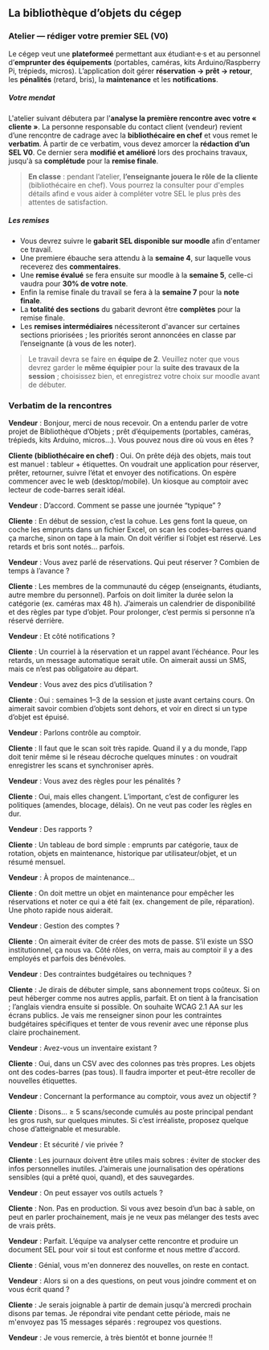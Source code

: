 ## La bibliothèque d’objets du cégep

### Atelier — rédiger votre premier SEL (V0)
Le cégep veut une **plateformeé** permettant aux étudiant·e·s et au personnel d’**emprunter des équipements** (portables, caméras, kits Arduino/Raspberry Pi, trépieds, micros). L’application doit gérer **réservation → prêt → retour**, les **pénalités** (retard, bris), la **maintenance** et les **notifications**. 

##### **Votre mendat**
L'atelier suivant débutera par l'**analyse la première rencontre avec votre « cliente »**. La personne responsable du contact client (vendeur) revient d’une rencontre de cadrage avec la **bibliothécaire en chef** et vous remet le **verbatim**. À partir de ce verbatim, vous devez amorcer la **rédaction d’un SEL V0**. Ce dernier sera **modifié et amélioré** lors des prochains travaux, jusqu'à sa **complétude** pour la **remise finale**.

> **En classe** : pendant l’atelier, **l’enseignante jouera le rôle de la cliente** (bibliothécaire en chef). Vous pourrez la consulter pour d'emples détails afind e vous aider à compléter votre SEL le plus près des attentes de satisfaction. 

##### **Les remises** 
- Vous devrez suivre le **gabarit SEL disponible sur moodle** afin d'entamer ce travail. 
- Une premiere ébauche sera attendu à la **semaine 4**, sur laquelle vous receverez des **commentaires**. 
- Une **remise évalué** se fera ensuite sur moodle à la **semaine 5**, celle-ci vaudra pour **30% de votre note**. 
- Enfin la remise finale du travail se fera à la **semaine 7** pour la **note finale**. 
- La **totalité des sections** du gabarit devront être **complètes** pour la remise finale. 
- Les **remises intermédiaires** nécessiteront d'avancer sur certaines sections priorisées ; les priorités seront annoncées en classe par l’enseignante (à vous de les noter).
> Le travail devra se faire en **équipe de 2**. Veuillez noter que vous devrez garder le **même équipier** pour la **suite des travaux de la session** ; choisissez bien, et enregistrez votre choix sur moodle avant de débuter. 
<div style="break-before: page;"></div>

### **Verbatim de la rencontres**
**Vendeur** : Bonjour, merci de nous recevoir. On a entendu parler de votre projet de Bibliothèque d’Objets ; prêt d’équipements (portables, caméras, trépieds, kits Arduino, micros…). Vous pouvez nous dire où vous en êtes ?

**Cliente (bibliothécaire en chef)** : Oui. On prête déjà des objets, mais tout est manuel : tableur + étiquettes. On voudrait une application pour réserver, prêter, retourner, suivre l’état et envoyer des notifications. On espère commencer avec le web (desktop/mobile). Un kiosque au comptoir avec lecteur de code-barres serait idéal.

**Vendeur** : D’accord. Comment se passe une journée “typique” ?

**Cliente** : En début de session, c’est la cohue. Les gens font la queue, on coche les emprunts dans un fichier Excel, on scan les codes-barres quand ça marche, sinon on tape à la main. On doit vérifier si l’objet est réservé. Les retards et bris sont notés… parfois.

**Vendeur** : Vous avez parlé de réservations. Qui peut réserver ? Combien de temps à l’avance ?

**Cliente** : Les membres de la communauté du cégep (enseignants, étudiants, autre membre du personnel). Parfois on doit limiter la durée selon la catégorie (ex. caméras max 48 h). J’aimerais un calendrier de disponibilité et des règles par type d’objet. Pour prolonger, c’est permis si personne n’a réservé derrière.

**Vendeur** : Et côté notifications ?

**Cliente** : Un courriel à la réservation et un rappel avant l’échéance. Pour les retards, un message automatique serait utile. On aimerait aussi un SMS, mais ce n’est pas obligatoire au départ.

**Vendeur** : Vous avez des pics d’utilisation ?

**Cliente** : Oui : semaines 1–3 de la session et juste avant certains cours. On aimerait savoir combien d’objets sont dehors, et voir en direct si un type d’objet est épuisé.

**Vendeur** : Parlons contrôle au comptoir.

**Cliente** : Il faut que le scan soit très rapide. Quand il y a du monde, l’app doit tenir même si le réseau décroche quelques minutes : on voudrait enregistrer les scans et synchroniser après.

**Vendeur** : Vous avez des règles pour les pénalités ?

**Cliente** : Oui, mais elles changent. L’important, c’est de configurer les politiques (amendes, blocage, délais). On ne veut pas coder les règles en dur.

**Vendeur** : Des rapports ?

**Cliente** : Un tableau de bord simple : emprunts par catégorie, taux de rotation, objets en maintenance, historique par utilisateur/objet, et un résumé mensuel.

**Vendeur** : À propos de maintenance…

**Cliente** : On doit mettre un objet en maintenance pour empêcher les réservations et noter ce qui a été fait (ex. changement de pile, réparation). Une photo rapide nous aiderait.

**Vendeur** : Gestion des comptes ?

**Cliente** : On aimerait éviter de créer des mots de passe. S’il existe un SSO institutionnel, ça nous va. Côté rôles, on verra, mais au comptoir il y a des employés et parfois des bénévoles.

**Vendeur** : Des contraintes budgétaires ou techniques ?

**Cliente** : Je dirais de débuter simple, sans abonnement trops coûteux. Si on peut héberger comme nos autres applis, parfait. Et on tient à la francisation ; l’anglais viendra ensuite si possible. On souhaite WCAG 2.1 AA sur les écrans publics. 
Je vais me renseigner sinon pour les contraintes budgétaires spécifiques et tenter de vous revenir avec une réponse plus claire prochainement. 

**Vendeur** : Avez-vous un inventaire existant ?

**Cliente** : Oui, dans un CSV avec des colonnes pas très propres. Les objets ont des codes-barres (pas tous). Il faudra importer et peut-être recoller de nouvelles étiquettes.

**Vendeur** : Concernant la performance au comptoir, vous avez un objectif ?

**Cliente** : Disons… ≥ 5 scans/seconde cumulés au poste principal pendant les gros rush, sur quelques minutes. Si c’est irréaliste, proposez quelque chose d’atteignable et mesurable.

**Vendeur** : Et sécurité / vie privée ?

**Cliente** : Les journaux doivent être utiles mais sobres : éviter de stocker des infos personnelles inutiles. J’aimerais une journalisation des opérations sensibles (qui a prêté quoi, quand), et des sauvegardes.

**Vendeur** : On peut essayer vos outils actuels ?

**Cliente** : Non. Pas en production. Si vous avez besoin d’un bac à sable, on peut en parler prochainement, mais je ne veux pas mélanger des tests avec de vrais prêts.

**Vendeur** : Parfait. L’équipe va analyser cette rencontre et produire un document SEL pour voir si tout est conforme et nous mettre d'accord. 

**Cliente** : Génial, vous m'en donnerez des nouvelles, on reste en contact. 

**Vendeur** : Alors si on a des questions, on peut vous joindre comment et on vous écrit quand ?

**Cliente** : Je serais joignable à partir de demain jusqu'à mercredi prochain disons par temas. Je répondrai vite pendant cette période, mais ne m'envoyez pas 15 messages séparés : regroupez vos questions.

**Vendeur** : Je vous remercie, à très bientôt et bonne journée !!
